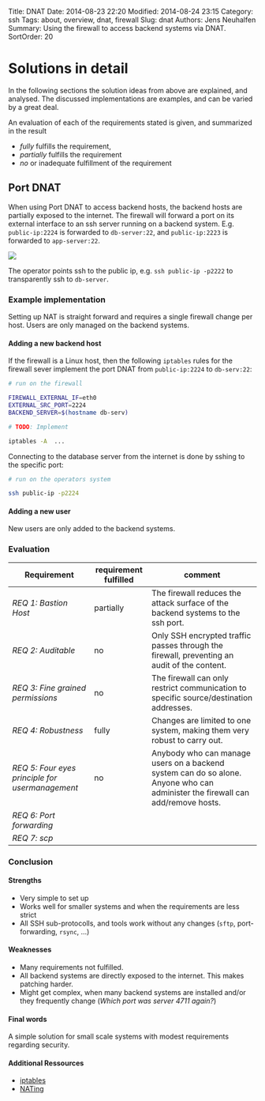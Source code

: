 Title: DNAT
Date: 2014-08-23 22:20
Modified: 2014-08-24 23:15
Category: ssh
Tags: about, overview, dnat, firewall
Slug: dnat
Authors: Jens Neuhalfen
Summary: Using the firewall to access backend systems via DNAT.
SortOrder: 20


Solutions in detail
====================

In the following sections the solution ideas from above are explained, and analysed. The discussed implementations are examples, and can be varied by a great deal.

An evaluation of each of the requirements stated is given, and summarized in the result

- _fully_ fulfills the requirement,
- _partially_ fulfills the requirement
- _no_ or inadequate fulfillment of the requirement

## Port DNAT

When using Port DNAT to access backend hosts, the backend hosts are partially exposed to the internet. The firewall will forward a port on its external interface to an ssh server running on a backend system. E.g. `public-ip:2224` is forwarded to `db-server:22`, and `public-ip:2223` is forwarded to `app-server:22`. 

![]({filename}/images/DNAT.png)

The operator points ssh to the public ip, e.g. `ssh public-ip -p2222` to transparently ssh to `db-server`.

### Example implementation
Setting up NAT is straight forward and requires a single firewall change per host.  Users are only managed on the backend systems.

#### Adding a new backend host
If the firewall is a Linux host, then the following `iptables` rules for the firewall sever implement the port DNAT from `public-ip:2224` to `db-serv:22`:

```bash
# run on the firewall

FIREWALL_EXTERNAL_IF=eth0
EXTERNAL_SRC_PORT=2224
BACKEND_SERVER=$(hostname db-serv)

# TODO: Implement

iptables -A  ...
```

Connecting to the database server from the internet is done by sshing to the specific port: 

```bash
# run on the operators system

ssh public-ip -p2224
```
#### Adding a new user
New users are only added to the backend systems.

### Evaluation
| Requirement                                    | requirement fulfilled | comment |
|------------------------------------------------|---------|-----------------------------------------------------------------------------------------|
| *REQ 1: Bastion Host*                           | partially | The firewall reduces the attack surface of the backend systems to the ssh port.      |
| *REQ 2: Auditable*                              | no      | Only SSH encrypted traffic passes through the firewall, preventing an audit of the content.|
| *REQ 3: Fine grained permissions*               | no      | The firewall can only restrict communication to specific source/destination addresses. |
| *REQ 4: Robustness*                             | fully   | Changes are limited to one system, making them very robust to carry out.               |
| *REQ 5: Four eyes principle for usermanagement*  | no     | Anybody who can manage users on a backend system can do so alone. Anyone who can administer the firewall can add/remove hosts. |
| *REQ 6: Port forwarding*  | | |
| *REQ 7: scp*  | | |

### Conclusion
#### Strengths
+ Very simple to set up
+ Works well for smaller systems and when the requirements are less strict
+ All SSH sub-protocolls,  and tools work without any changes (`sftp`, port-forwarding, `rsync`, ...)

#### Weaknesses
- Many requirements not fulfilled.
- All backend systems are directly exposed to the internet. This makes patching harder.
- Might get complex, when many backend systems are installed and/or they frequently change (_Which port was server 4711 again?_)

#### Final words

A simple solution for small scale systems with modest requirements regarding security.

#### Additional Ressources
* [iptables](TODO)
* [NATing](TODO)
